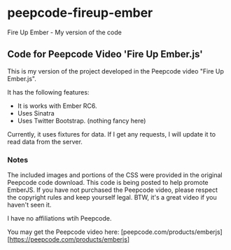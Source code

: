 peepcode-fireup-ember
=====================

Fire Up Ember - My version of the code


## Code for Peepcode Video 'Fire Up Ember.js'

This is my version of the project developed in the Peepcode video "Fire Up Ember.js".

It has the following features:

* It is works with Ember RC6.
* Uses Sinatra
* Uses Twitter Bootstrap. (nothing fancy here)

Currently, it uses fixtures for data. If I get any requests, I will update it to read data from the server.


### Notes

The included images and portions of the CSS were provided in the original Peepcode code download. This code is being posted to help promote EmberJS. If you have not purchased the Peepcode video, please respect the copyright rules and keep yourself legal. BTW, it's a great video if you haven't seen it.

I have no affiliations wtih Peepcode.

You may get the Peepcode video here: [peepcode.com/products/emberjs][https://peepcode.com/products/emberjs]

